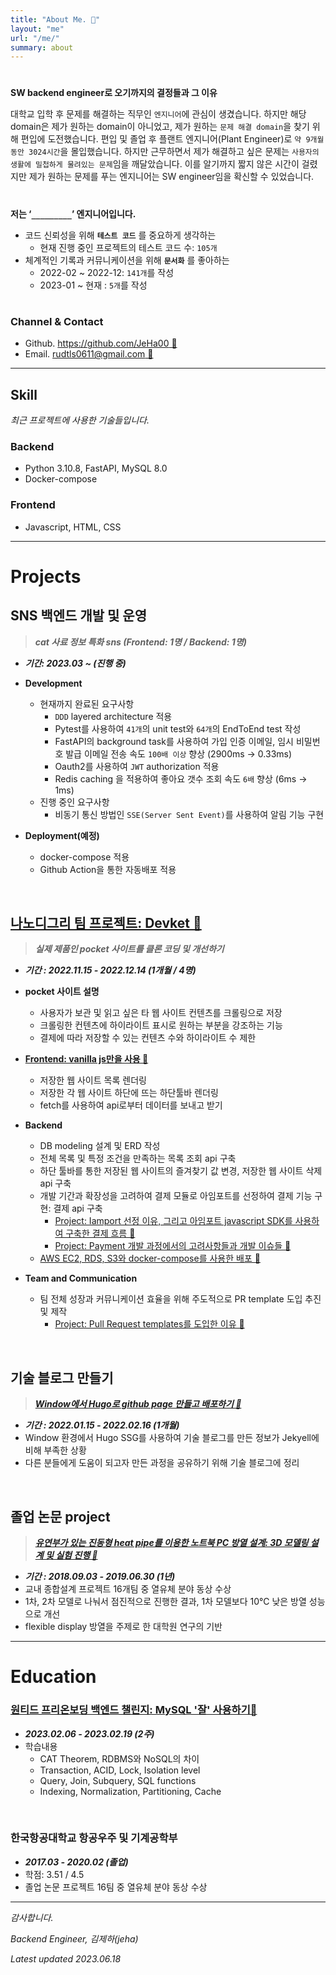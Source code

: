 ```yaml
---
title: "About Me. 🌳"
layout: "me"
url: "/me/"
summary: about
---
```


#

**SW backend engineer로 오기까지의 결정들과 그 이유**

대학교 입학 후 문제를 해결하는 직무인 `엔지니어`에 관심이 생겼습니다. 하지만 해당 domain은 제가 원하는 domain이 아니었고,  제가 원하는 `문제 해결 domain`을 찾기 위해 편입에 도전했습니다. 편입 및 졸업 후 플랜트 엔지니어(Plant Engineer)로 `약 9개월 동안 3024시간`을 몰입했습니다. 하지만 근무하면서 제가 해결하고 싶은 문제는 `사용자의 생활에 밀첩하게 물려있는 문제`임을 깨달았습니다. 이를 알기까지 짧지 않은 시간이 걸렸지만 제가 원하는 문제를 푸는 엔지니어는 SW engineer임을 확신할 수 있었습니다.

#

**저는  ‘`_________`’  엔지니어입니다.**

- 코드 신뢰성을 위해 **`테스트 코드`** 를 중요하게 생각하는
  - 현재 진행 중인 프로젝트의 테스트 코드 수: `105개`
- 체계적인 기록과 커뮤니케이션을 위해 **`문서화`** 를 좋아하는
  - 2022-02 ~ 2022-12: `141개`를 작성
  - 2023-01 ~ 현재 : `5개`를 작성

#

### Channel & Contact

- Github. [https://github.com/JeHa00 🔗](https://github.com/JeHa00)
- Email. [rudtls0611@gmail.com 🔗](rudtls0611@gmail.com)

---

## Skill

_최근 프로젝트에 사용한 기술들입니다._

### Backend  

- Python 3.10.8, FastAPI, MySQL 8.0
- Docker-compose

### Frontend

- Javascript, HTML, CSS

---

# Projects

## SNS 백엔드 개발 및 운영

> **_cat 사료 정보 특화 sns (Frontend: 1명 / Backend: 1명)_**

- **_기간: 2023.03 ~ (진행 중)_**

- **Development**
  - 현재까지 완료된 요구사항
    - `DDD` layered architecture 적용  
    - Pytest를 사용하여 `41개`의 unit test와 `64개`의 EndToEnd test 작성
    - FastAPI의 background task를 사용하여 가입 인증 이메일, 임시 비밀번호 발급 이메일 전송 속도 `100배 이상` 향상 (2900ms -> 0.33ms)
    - Oauth2를 사용하여 `JWT` authorization 적용  
    - Redis caching 을 적용하여 좋아요 갯수 조회 속도 `6배` 향상 (6ms -> 1ms)  
  - 진행 중인 요구사항
    - 비동기 통신 방법인 `SSE(Server Sent Event)`를 사용하여 알림 기능 구현

- **Deployment(예정)**
  - docker-compose 적용
  - Github Action을 통한 자동배포 적용  

&nbsp;

## [나노디그리 팀 프로젝트: Devket 🔗](https://github.com/backendnanodegree/Devket)
>
> **_실제 제품인 pocket 사이트를 클론 코딩 및 개선하기_**

- **_기간 : 2022.11.15 - 2022.12.14 (1개월 / 4명)_**

- **pocket 사이트 설명**
  - 사용자가 보관 및 읽고 싶은 타 웹 사이트 컨텐츠를 크롤링으로 저장
  - 크롤링한 컨텐츠에 하이라이트 표시로 원하는 부분을 강조하는 기능
  - 결제에 따라 저장할 수 있는 컨텐츠 수와 하이라이트 수 제한

- [**Frontend: vanilla js만을 사용 🔗**](https://jeha00.github.io/post/project/devket/js/dom_fetch_issue/)
  - 저장한 웹 사이트 목록 렌더링  
  - 저장한 각 웹 사이트 하단에 뜨는 하단툴바 렌더링  
  - fetch를 사용하여 api로부터 데이터를 보내고 받기

- **Backend**
  - DB modeling 설계 및 ERD 작성
  - 전체 목록 및 특정 조건을 만족하는 목록 조회 api 구축
  - 하단 툴바를 통한 저장된 웹 사이트의 즐겨찾기 값 변경, 저장한 웹 사이트 삭제 api 구축
  - 개발 기간과 확장성을 고려하여 결제 모듈로 아임포트를 선정하여 결제 기능 구현: 결제 api 구축
    - [Project: Iamport 선정 이유, 그리고 아임포트 javascript SDK를 사용하여 구축한 결제 흐름 🔗](https://jeha00.github.io/post/project/devket/django/01_payment_overall_flow/)
    - [Project: Payment 개발 과정에서의 고려사항들과 개발 이슈들 🔗](https://jeha00.github.io/post/project/devket/django/02_payment_issues/)
  - [AWS EC2, RDS, S3와 docker-compose를 사용한 배포 🔗](https://jeha00.github.io/post/project/devket/deployment/01_deployment/)

- **Team and Communication**
  - 팀 전체 성장과 커뮤니케이션 효율을 위해 주도적으로 PR template 도입 추진 및 제작
    - [Project: Pull Request templates를 도입한 이유 🔗](https://jeha00.github.io/post/project/devket/docs/why-pr-template/)

&nbsp;

## 기술 블로그 만들기

> **_[Window에서 Hugo로 github page 만들고 배포하기 🔗](https://jeha00.github.io/post/dev-contents/hugo%EB%A1%9C-github-page-%EB%A7%8C%EB%93%A4%EA%B3%A0-%EB%B0%B0%ED%8F%AC%ED%95%98%EA%B8%B0/)_**  

- **_기간 : 2022.01.15 - 2022.02.16 (1개월)_**
- Window 환경에서 Hugo SSG를 사용하여 기술 블로그를 만든 정보가 Jekyell에 비해 부족한 상황
- 다른 분들에게 도움이 되고자 만든 과정을 공유하기 위해 기술 블로그에 정리

&nbsp;

## 졸업 논문 project

> **_[유연부가 있는 진동형 heat pipe를 이용한 노트북 PC 방열 설계: 3D 모델링 설계 및 실험 진행 🔗](https://dog-lightyear-010.notion.site/020263bee9df472d944ad7df7a1fdc9b)_**

- **_기간 : 2018.09.03 - 2019.06.30 (1년)_**
- 교내 종합설계 프로젝트 16개팀 중 열유체 분야 동상 수상
- 1차, 2차 모델로 나눠서 점진적으로 진행한 결과, 1차 모델보다 10℃ 낮은 방열 성능으로 개선
- flexible display 방열을 주제로 한 대학원 연구의 기반

---

# Education

### [원티드 프리온보딩 백엔드 챌린지:  MySQL '잘' 사용하기🔗](https://www.wanted.co.kr/events/pre_challenge_be_4)

- **_2023.02.06 - 2023.02.19 (2주)_**
- 학습내용
  - CAT Theorem,  RDBMS와 NoSQL의 차이
  - Transaction, ACID, Lock, Isolation level
  - Query, Join, Subquery, SQL functions
  - Indexing, Normalization, Partitioning, Cache

&nbsp;

### 한국항공대학교 항공우주 및 기계공학부

- **_2017.03 - 2020.02 (졸업)_**
- 학점: 3.51 / 4.5
- 졸업 논문 프로젝트 16팀 중 열유체 분야 동상 수상  

---

_감사합니다._

_Backend Engineer,  김제하(jeha)_  

_Latest updated    2023.06.18_  
